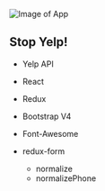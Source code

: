 ![Image of App](https://scontent.xx.fbcdn.net/t31.0-8/15325363_10211396893387241_1457536041559548465_o.jpg)


## Stop Yelp!

- Yelp API

- React

- Redux

- Bootstrap V4

- Font-Awesome

- redux-form

  - normalize
  - normalizePhone
